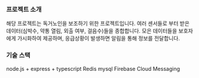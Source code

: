 ### 프로젝트 소개
해당 프로젝트는 독거노인을 보조하기 위한 프로젝트입니다.
여러 센서들로 부터 받은 데이터(심박수, 약통 열림, 외출 여부, 걸음수)들을 종합합니다.
모은 데이터들을 보호자에게 가시화하여 제공하며, 응급상황이 발생하면 알림을 통해 정보를 전달합니다.

### 기술 스택
node.js + express + typescript
Redis
mysql
Firebase Cloud Messaging
